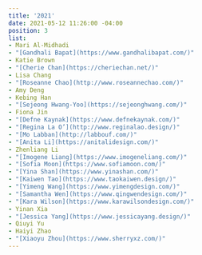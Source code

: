 ```yaml
---
title: '2021'
date: 2021-05-12 11:26:00 -04:00
position: 3
list:
- Mari Al-Midhadi
- "[Gandhali Bapat](https://www.gandhalibapat.com/)"
- Katie Brown
- "[Cherie Chan](https://cheriechan.net/)"
- Lisa Chang
- "[Roseanne Chao](http://www.roseannechao.com/)"
- Amy Deng
- Kebing Han
- "[Sejeong Hwang-Yoo](https://sejeonghwang.com/)"
- Fiona Jin
- "[Defne Kaynak](https://www.defnekaynak.com/)"
- "[Regina La O’](http://www.reginalao.design/)"
- "[Mo Labban](http://labbouf.com/)"
- "[Anita Li](https://anitalidesign.com/)"
- Zhenliang Li
- "[Imogene Liang](https://www.imogeneliang.com/)"
- "[Sofia Moon](https://www.sofiamoon.com/)"
- "[Yina Shan](https://www.yinashan.com/)"
- "[Kaiwen Tao](https://www.taokaiwen.design/)"
- "[Yimeng Wang](https://www.yimengdesign.com/)"
- "[Samantha Wen](https://www.qingwendesign.com/)"
- "[Kara Wilson](https://www.karawilsondesign.com/)"
- Yinan Xia
- "[Jessica Yang](https://www.jessicayang.design/)"
- Qiuyi Yu
- Haiyi Zhao
- "[Xiaoyu Zhou](https://www.sherryxz.com/)"
---
```


